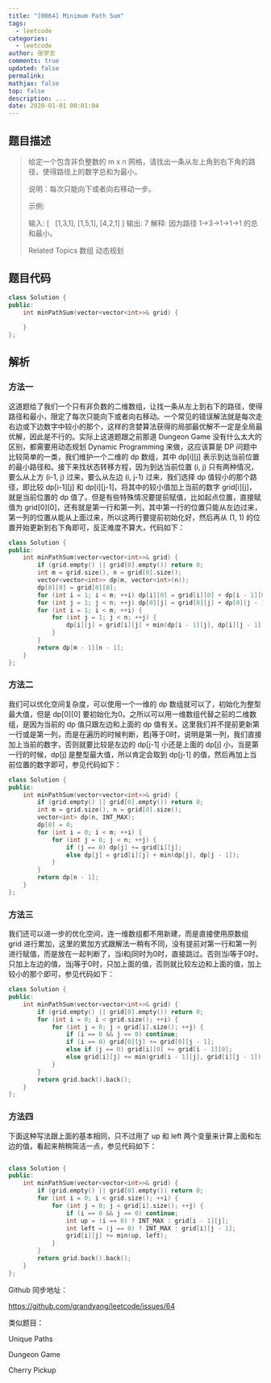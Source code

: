 ```yaml
---
title: "[0064] Minimum Path Sum"
tags:
  - leetcode
categories:
  - leetcode
author: 张学志
comments: true
updated: false
permalink:
mathjax: false
top: false
description: ...
date: 2020-01-01 00:01:04
---
```


## 题目描述

> 给定一个包含非负整数的 m x n 网格，请找出一条从左上角到右下角的路径，使得路径上的数字总和为最小。 
> 
> 说明：每次只能向下或者向右移动一步。 
> 
> 示例: 
> 
> 输入:
> [
>   [1,3,1],
> [1,5,1],
> [4,2,1]
> ]
> 输出: 7
> 解释: 因为路径 1→3→1→1→1 的总和最小。
> 
> Related Topics 数组 动态规划

## 题目代码

```cpp
class Solution {
public:
    int minPathSum(vector<vector<int>>& grid) {
        
    }
};
```

## 解析

### 方法一

这道题给了我们一个只有非负数的二维数组，让找一条从左上到右下的路径，使得路径和最小，限定了每次只能向下或者向右移动。一个常见的错误解法就是每次走右边或下边数字中较小的那个，这样的贪婪算法获得的局部最优解不一定是全局最优解，因此是不行的。实际上这道题跟之前那道 Dungeon Game 没有什么太大的区别，都需要用动态规划 Dynamic Programming 来做，这应该算是 DP 问题中比较简单的一类，我们维护一个二维的 dp 数组，其中 dp[i][j] 表示到达当前位置的最小路径和。接下来找状态转移方程，因为到达当前位置 (i, j)  只有两种情况，要么从上方 (i-1, j) 过来，要么从左边 (i, j-1) 过来，我们选择 dp 值较小的那个路径，即比较 dp[i-1][j] 和 dp[i][j-1]，将其中的较小值加上当前的数字 grid[i][j]，就是当前位置的 dp 值了。但是有些特殊情况要提前赋值，比如起点位置，直接赋值为 grid[0][0]，还有就是第一行和第一列，其中第一行的位置只能从左边过来，第一列的位置从能从上面过来，所以这两行要提前初始化好，然后再从 (1, 1) 的位置开始更新到右下角即可，反正难度不算大，代码如下：



```cpp
class Solution {
public:
    int minPathSum(vector<vector<int>>& grid) {
        if (grid.empty() || grid[0].empty()) return 0;
        int m = grid.size(), n = grid[0].size();
        vector<vector<int>> dp(m, vector<int>(n));
        dp[0][0] = grid[0][0];
        for (int i = 1; i < m; ++i) dp[i][0] = grid[i][0] + dp[i - 1][0];
        for (int j = 1; j < n; ++j) dp[0][j] = grid[0][j] + dp[0][j - 1];
        for (int i = 1; i < m; ++i) {
            for (int j = 1; j < n; ++j) {
                dp[i][j] = grid[i][j] + min(dp[i - 1][j], dp[i][j - 1]);
            }
        }
        return dp[m - 1][n - 1];
    }
};
```

### 方法二

我们可以优化空间复杂度，可以使用一个一维的 dp 数组就可以了，初始化为整型最大值，但是 dp[0][0] 要初始化为0。之所以可以用一维数组代替之前的二维数组，是因为当前的 dp 值只跟左边和上面的 dp 值有关。这里我们并不提前更新第一行或是第一列，而是在遍历的时候判断，若j等于0时，说明是第一列，我们直接加上当前的数字，否则就要比较是左边的 dp[j-1] 小还是上面的 dp[j]  小，当是第一行的时候，dp[j] 是整型最大值，所以肯定会取到 dp[j-1] 的值，然后再加上当前位置的数字即可，参见代码如下：


```cpp
class Solution {
public:
    int minPathSum(vector<vector<int>>& grid) {
        if (grid.empty() || grid[0].empty()) return 0;
        int m = grid.size(), n = grid[0].size();
        vector<int> dp(n, INT_MAX);
        dp[0] = 0;
        for (int i = 0; i < m; ++i) {
            for (int j = 0; j < n; ++j) {
                if (j == 0) dp[j] += grid[i][j];
                else dp[j] = grid[i][j] + min(dp[j], dp[j - 1]);
            }
        }
        return dp[n - 1];
    }
};
```

### 方法三

我们还可以进一步的优化空间，连一维数组都不用新建，而是直接使用原数组 grid 进行累加，这里的累加方式跟解法一稍有不同，没有提前对第一行和第一列进行赋值，而是放在一起判断了，当i和j同时为0时，直接跳过。否则当i等于0时，只加上左边的值，当j等于0时，只加上面的值，否则就比较左边和上面的值，加上较小的那个即可，参见代码如下：


```cpp
class Solution {
public:
    int minPathSum(vector<vector<int>>& grid) {
        if (grid.empty() || grid[0].empty()) return 0;
        for (int i = 0; i < grid.size(); ++i) {
            for (int j = 0; j < grid[i].size(); ++j) {
                if (i == 0 && j == 0) continue;
                if (i == 0) grid[0][j] += grid[0][j - 1];
                else if (j == 0) grid[i][0] += grid[i - 1][0];
                else grid[i][j] += min(grid[i - 1][j], grid[i][j - 1]);
            }
        }
        return grid.back().back();
    }
};
```


### 方法四

下面这种写法跟上面的基本相同，只不过用了 up 和 left 两个变量来计算上面和左边的值，看起来稍稍简洁一点，参见代码如下：

```cpp

class Solution {
public:
    int minPathSum(vector<vector<int>>& grid) {
        if (grid.empty() || grid[0].empty()) return 0;
        for (int i = 0; i < grid.size(); ++i) {
            for (int j = 0; j < grid[i].size(); ++j) {
                if (i == 0 && j == 0) continue;
                int up = (i == 0) ? INT_MAX : grid[i - 1][j];
                int left = (j == 0) ? INT_MAX : grid[i][j - 1];
                grid[i][j] += min(up, left);
            }
        }
        return grid.back().back();
    }
};
```
Github 同步地址：

https://github.com/grandyang/leetcode/issues/64

 

类似题目：

Unique Paths

Dungeon Game

Cherry Pickup